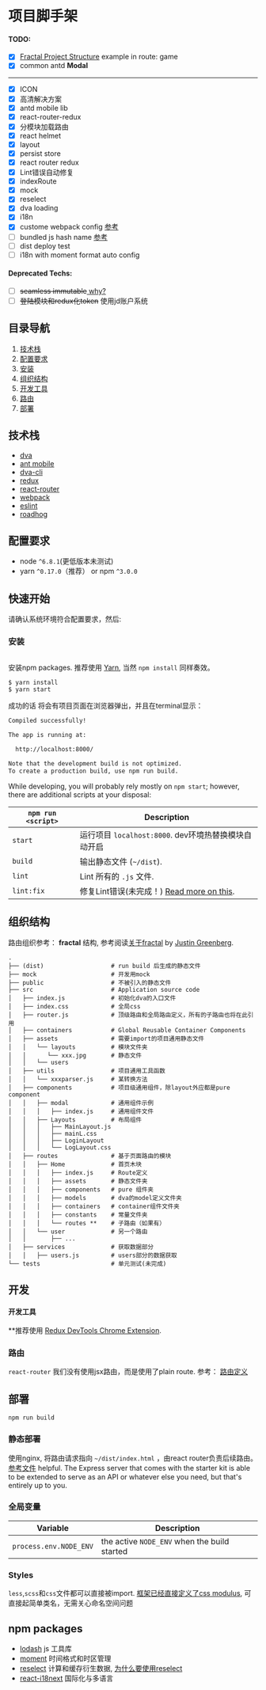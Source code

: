 # 项目脚手架

#### TODO:
- [X] [Fractal Project Structure](https://github.com/davezuko/react-redux-starter-kit/wiki/Fractal-Project-Structure) example in route: game
- [X] common antd <b>Modal</b>
------
- [X] ICON
- [X] 高清解决方案
- [X] antd mobile lib
- [X] react-router-redux
- [X] 分模块加载路由
- [X] react helmet
- [X] layout
- [x] persist store
- [X] react router redux
- [X] Lint错误自动修复
- [X] indexRoute
- [X] mock
- [X] reselect
- [X] dva loading
- [X] i18n
- [X] custome webpack config [参考](https://github.com/sorrycc/roadhog/issues/304)
- [ ] bundled js hash name [参考](https://github.com/packingjs/replace-hash-webpack-plugin)
- [ ] dist deploy test
- [ ] i18n with moment format auto config 

#### Deprecated Techs:
- [ ] <del>seamless immutable</del>[ why?](https://github.com/sorrycc/blog/issues/1) 
- [ ] <del>登陆模块和redux化token</del> 使用jd账户系统

## 目录导航
1. [技术栈](#技术栈)
1. [配置要求](#配置要求)
1. [安装](#安装)
1. [组织结构](#组织结构)
1. [开发工具](#开发工具)
1. [路由](#路由)
1. [部署](#部署)

## 技术栈
* [dva](https://github.com/dvajs/dva/blob/master/README_zh-CN.md)
* [ant mobile](https://mobile.ant.design)
* [dva-cli](https://github.com/dvajs/dva-cli)
* [redux](https://github.com/rackt/redux)
* [react-router](https://github.com/rackt/react-router)
* [webpack](https://github.com/webpack/webpack)
* [eslint](http://eslint.org)
* [roadhog](https://github.com/sorrycc/roadhog)

## 配置要求
* node `^6.8.1`(更低版本未测试)
* yarn `^0.17.0`（推荐） or npm `^3.0.0`

## 快速开始

请确认系统环境符合配置要求，然后:

### 安装

```bash
```

安装npm packages. 推荐使用 [Yarn](https://yarnpkg.com/),  当然 `npm install` 同样奏效。 

```bash
$ yarn install    
$ yarn start      
```
成功的话 将会有项目页面在浏览器弹出，并且在terminal显示：

``` bash
Compiled successfully!

The app is running at:

  http://localhost:8000/

Note that the development build is not optimized.
To create a production build, use npm run build.
```

While developing, you will probably rely mostly on `npm start`; however, there are additional scripts at your disposal:

|`npm run <script>`|Description|
|------------------|-----------|
|`start`|运行项目 `localhost:8000`. dev环境热替换模块自动开启|
|`build`|输出静态文件 (`~/dist`).|
|`lint`|Lint 所有的 `.js` 文件.|
|`lint:fix`|修复Lint错误(未完成！) [Read more on this](http://eslint.org/docs/user-guide/command-line-interface.html#fix).| 

## 组织结构

路由组织参考：
 **fractal** 结构, 参考阅读[关于fractal](https://github.com/davezuko/react-redux-starter-kit/wiki/Fractal-Project-Structure) by [Justin Greenberg](https://github.com/justingreenberg).

```
.
├── (dist)                   # run build 后生成的静态文件 
├── mock                     # 开发用mock
├── public                   # 不被引入的静态文件
├── src                      # Application source code
│   ├── index.js             # 初始化dva的入口文件
│   ├── index.css            # 全局css
│   ├── router.js            # 顶级路由和全局路由定义，所有的子路由也将在此引用
│   ├── containers           # Global Reusable Container Components
│   ├── assets               # 需要import的项目通用静态文件
│   │   └── layouts          # 模块文件夹
│   │      └── xxx.jpg       # 静态文件
│   │   └── users          
│   ├── utils                # 项目通用工具函数
│   │   └── xxxparser.js     # 某转换方法
│   ├── components           # 项目级通用组件，除layout外应都是pure component
│   │   ├── modal            # 通用组件示例 
│   │   │   ├── index.js     # 通用组件文件
│   │   ├── Layouts          # 布局组件
│   │   │   ├── MainLayout.js 
│   │   │   ├── mainL.css    
│   │   │   ├── LoginLayout  
│   │   │   └── LogLayout.css
│   ├── routes               # 基于页面路由的模块
│   │   ├── Home             # 首页木块
│   │   │   ├── index.js     # Route定义
│   │   │   ├── assets       # 静态文件夹
│   │   │   ├── components   # pure 组件夹
│   │   │   ├── models       # dva的model定义文件夹
│   │   │   ├── containers   # container组件文件夹
│   │   │   ├── constants    # 常量文件夹
│   │   │   └── routes **    # 子路由（如果有）
│   │   └── user             # 另一个路由
│   │       ├── ...
│   ├── services             # 获取数据部分
│   │   ├── users.js         # users部分的数据获取
└── tests                    # 单元测试(未完成)
```

## 开发

#### 开发工具

**推荐使用 [Redux DevTools Chrome Extension](https://chrome.google.com/webstore/detail/redux-devtools/lmhkpmbekcpmknklioeibfkpmmfibljd).

### 路由
`react-router` 我们没有使用jsx路由，而是使用了plain route. 参考： [路由定义](https://github.com/ReactTraining/react-router/blob/v3/docs/API.md#plainroute)


## 部署
`npm run build`

### 静态部署
使用nginx, 将路由请求指向 `~/dist/index.html` ，由react router负责后续路由。 [参考文件](https://github.com/reactjs/react-router/blob/master/docs/guides/Histories.md#configuring-your-server) helpful. The Express server that comes with the starter kit is able to be extended to serve as an API or whatever else you need, but that's entirely up to you.

### 全局变量

|Variable|Description|
|---|---|
|`process.env.NODE_ENV`|the active `NODE_ENV` when the build started|

### Styles

`less`,`scss`和`css`文件都可以直接被import.
[框架已经直接定义了css modulus](https://github.com/dvajs/dva-knowledgemap#理解-css-modules), 可直接起简单类名，无需关心命名空间问题

## npm packages
* [lodash](https://lodash.com/docs/4.17.4) js 工具库
* [moment](http://momentjs.cn/docs/) 时间格式和时区管理
* [reselect](https://github.com/reactjs/reselect) 计算和缓存衍生数据, [为什么要使用reselect](http://cn.redux.js.org/docs/recipes/ComputingDerivedData.html)
* [react-i18next](https://react.i18next.com/getting-started.html) 国际化与多语言



